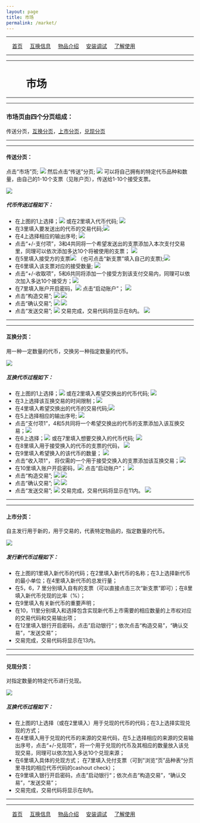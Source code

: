 ```yaml
---
layout: page
title: 市场
permalink: /market/
---
```

---

&#160;&#160;&#160; [首页](https://ubarterchain.github.io/) &#160;&#160;&#160; [互换信息](/info/) &#160;&#160;&#160; [物品介绍](/list/) &#160;&#160;&#160;  [安装调试](/install/) &#160;&#160;&#160;  [了解使用](/learn/) 

---
---

# &#160;&#160;&#160; &#160;&#160;&#160; 市场 #

---
---

### 市场页由四个分页组成：  ###
传送分页，[互换分页](/market.md#互换分页)，[上市分页](/market.md#上市分页)，[兑现分页](/market.md#兑现分页)

---
---

#### 传送分页： ####
点击“市场”页; <img src='/11/1101.png'> 然后点击“传送”分页; <img src='/11/1102.png'>
可以将自己拥有的特定代币品种和数量，由自己的1-10个支票（见账户页），传送给1-10个接受支票。

<div class='fig figcenter fighighlight'>
  <img src='/41.png'>
</div>

##### 代币传送过程如下： #####
- 在上图的1上选择；<img src='/11/1103.png'> 或在2里填入代币代码; <img src='/11/11031.png'>
- 在3里填入要发送出的代币的交易代码;<img src='/11/1104.png'> 
- 在4上选择相应的输出序号;  <img src='/11/1105.png'> 
- 点击“+/-支付项”，3和4共同将一个希望发送出的支票添加入本次支付交易里，同理可以依次添加多达10个将被使用的支票； <img src='/11/1106.png'> 
- 在5里填入接受方的支票<img src='/11/1108.png'> （也可点击“新支票”填入自己的支票);<img src='/11/1107.png'> 
- 在6里填入该支票对应的接受数量;  <img src='/11/1109.png'> 
- 点击“+/-收取项”，5和6共同将添加一个接受方到该支付交易内，同理可以依次加入多达10个接受方；<img src='/11/1110.png'> 
- 在7里填入账户开启密码，<img src='/11/1111.png'>  点击“启动账户”； <img src='/11/1112.png'> 
- 点击“构造交易”; <img src='/11/1113.png'>    <img src='/11/1114.png'>
- 点击“确认交易”; <img src='/11/1115.png'>    <img src='/11/1116.png'> 
- 点击“发送交易”; <img src='/11/1117.png'> 交易完成，交易代码将显示在8内。  <img src='/11/1118.png'>
                     
---
---
#### 互换分页： ####
用一种一定数量的代币，交换另一种指定数量的代币。

<div class='fig figcenter fighighlight'>
  <img src='/42.png'>
</div>

##### 互换代币过程如下： #####
- 在上图的1上选择；<img src='/11/1103.png'> 或在2里填入希望交换出的代币代码; <img src='/11/11031.png'> 
- 在3上选择该互换交易的时间限制；<img src='/12/1201.png'>
- 在4里填入希望交换出的代币的交易代码;<img src='/11/1104.png'> 
- 在5上选择相应的输出序号;  <img src='/11/1105.png'>
- 点击“支付项1”，4和5共同将一个希望交换出的代币的支票添加入该互换交易；<img src='/12/1202.png'>
- 在6上选择；<img src='/11/1103.png'> 或在7里填入想要交换入的代币代码; <img src='/11/11031.png'>
- 在8里填入用于接受换入的代币的支票的代码，  <img src='/11/1108.png'> 
- 在9里填入希望换入的该代币的数量； <img src='/11/1109.png'> 
- 点击“收入项1"， 将仅需的一个用于接受交换入的支票添加该互换交易；<img src='/12/1203.png'>
- 在10里填入账户开启密码，<img src='/11/1111.png'>  点击“启动账户”； <img src='/11/1112.png'> 
- 点击“构造交易”; <img src='/11/1113.png'>    <img src='/11/1114.png'>
- 点击“确认交易”; <img src='/11/1115.png'>    <img src='/11/1116.png'> 
- 点击“发送交易”; <img src='/11/1117.png'> 交易完成，交易代码将显示在11内。  <img src='/11/1118.png'>

---
---

#### 上市分页： ####
自主发行用于新的，用于交易的，代表特定物品的，指定数量的代币。

<div class='fig figcenter fighighlight'>
  <img src='/43.png'>
</div>

##### 发行新代币过程如下： #####
- 在上图的1里填入新代币的代码；在2里填入新代币的名称；在3上选择新代币的最小单位；在4里填入新代币的总发行量；
- 在5，6，7 里分别填入自有的支票（可以直接点击三次“新支票”即可）；在8里填入新代币兑现的比率（%）；
- 在9里填入有关新代币的重要声明；
- 在10，11里分别填入和选择包含实现新代币上市需要的相应数量的上市权对应的交易代码和交易输出项；                        
- 在12里填入银行开启密码，点击”启动银行“；依次点击“构造交易”，“确认交易”，“发送交易”；
- 交易完成，交易代码将显示在13内。               

---
---

#### 兑现分页： ####
对指定数量的特定代币进行兑现。

<div class='fig figcenter fighighlight'>
  <img src='/44.png'>
</div>

##### 互换代币过程如下： #####
- 在上图的1上选择（或在2里填入）用于兑现的代币的代码；在3上选择实现兑现的方式；
- 在4里填入用于兑现的代币的来源的交易代码，在5上选择相应的来源的交易输出序号，点击“+/-兑现项”，将一个用于兑现的代币及其相应的数量放入该兑现交易，同理可以依次加入多达10个兑现来源；
- 在6里填入具体的兑现方式； 在7里填入兑付支票（可到"浏览“页”品种表“分页里寻找的相应代币代码的cashout check）；
- 在9里填入银行开启密码，点击”启动银行“；依次点击“构造交易”，“确认交易”，“发送交易”；
- 交易完成，交易代码将显示在8内。
                   
---
---

&#160;&#160;&#160; [首页](https://ubarterchain.github.io/) &#160;&#160;&#160; [互换信息](/info/) &#160;&#160;&#160; [物品介绍](/list/) &#160;&#160;&#160;  [安装调试](/install/) &#160;&#160;&#160;  [了解使用](/learn/) 
